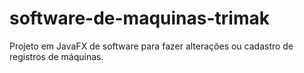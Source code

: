 # software-de-maquinas-trimak
Projeto em JavaFX de software para fazer alterações ou cadastro de registros de máquinas.
